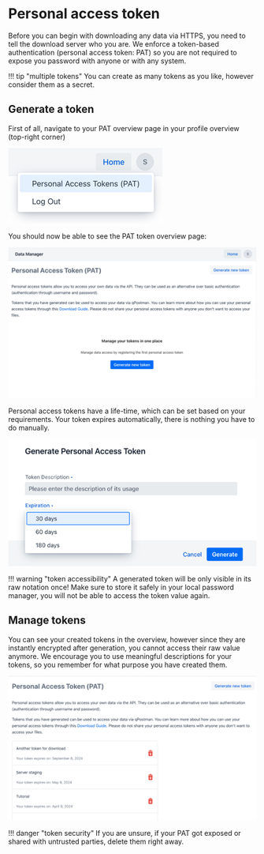 # Personal access token

Before you can begin with downloading any data via HTTPS, you need to tell the download server
who you are. We enforce a token-based authentication (personal access token: PAT) so you are not
required to expose you password
with anyone or with any system.

!!! tip "multiple tokens"
    You can create as many tokens as you like, however consider them as a secret.

## Generate a token

First of all, navigate to your PAT overview page in your profile overview (top-right corner)

![profile menu](images/raw_data_create_pat_profile_menu.png)

You should now be able to see the PAT token overview page:

![pat overview](images/raw_data_create_pat_overview_no_pats.png)

Personal access tokens have a life-time, which can be set based on your requirements. Your token
expires automatically, there is nothing you have to do manually.

![generate token](images/raw_data_create_pat_generate_token.png)

!!! warning "token accessibility"
    A generated token will be only visible in its raw notation once! Make sure to store it safely in
    your local password manager, you will not be able to access the token value again.


## Manage tokens

You can see your created tokens in the overview, however since they are instantly encrypted after generation, 
you cannot access their raw value anymore. We encourage you to use meaningful descriptions for your tokens, 
so you remember for what purpose you have created them.

![token overview](images/raw_data_create_pat_token_overview.png)

!!! danger "token security"
    If you are unsure, if your PAT got exposed or shared with untrusted parties, delete them right 
    away.
